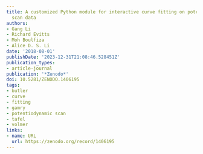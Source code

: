```yaml
---
title: A customized Python module for interactive curve fitting on potentiodynamic
  scan data
authors:
- Gang Li
- Richard Evitts
- Moh Boulfiza
- Alice D. S. Li
date: '2018-08-01'
publishDate: '2023-12-31T21:08:46.528451Z'
publication_types:
- article-journal
publication: '*Zenodo*'
doi: 10.5281/ZENODO.1406195
tags:
- butler
- curve
- fitting
- gamry
- potentiodynamic scan
- tafel
- volmer
links:
- name: URL
  url: https://zenodo.org/record/1406195
---
```

